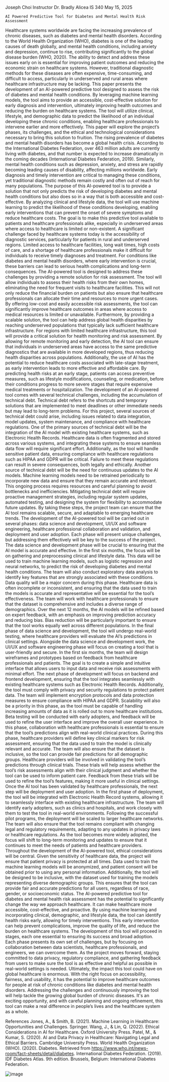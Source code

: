 Joseph Choi
Instructor Dr. Bradly Alicea
IS 340
May 15, 2025

	AI Powered Predictive Tool for Diabetes and Mental Health Risk Assessment

Healthcare systems worldwide are facing the increasing prevalence of chronic diseases, such as diabetes and mental health disorders. According to the World Health Organization (WHO), diabetes is one of the leading causes of death globally, and mental health conditions, including anxiety and depression, continue to rise, contributing significantly to the global disease burden (WHO, 2020). The ability to detect and address these issues early on is essential for improving patient outcomes and reducing the economic strain on healthcare systems. However, traditional diagnostic methods for these diseases are often expensive, time-consuming, and difficult to access, particularly in underserved and rural areas where healthcare infrastructure may be lacking.
This paper presents the development of an AI-powered predictive tool designed to assess the risk of diabetes and mental health conditions. By leveraging machine learning models, the tool aims to provide an accessible, cost-effective solution for early diagnosis and intervention, ultimately improving health outcomes and reducing the burden on healthcare systems. The tool will utilize clinical, lifestyle, and demographic data to predict the likelihood of an individual developing these chronic conditions, enabling healthcare professionals to intervene earlier and more effectively. This paper will explore the project’s phases, its challenges, and the ethical and technological considerations necessary to bring this solution to fruition.
The rising prevalence of diabetes and mental health disorders has become a global health crisis. According to the International Diabetes Federation, over 463 million adults are currently living with diabetes, and that number is expected to increase dramatically in the coming decades (International Diabetes Federation, 2019). Similarly, mental health conditions such as depression, anxiety, and stress are rapidly becoming leading causes of disability, affecting millions worldwide. Early diagnosis and timely intervention are critical to managing these conditions, yet traditional diagnostic methods remain costly and often out of reach for many populations.
The purpose of this AI-powered tool is to provide a solution that not only predicts the risk of developing diabetes and mental health conditions but also does so in a way that is both accessible and cost-effective. By analyzing clinical and lifestyle data, the tool will use machine learning to predict the likelihood of these conditions developing, enabling early interventions that can prevent the onset of severe symptoms and reduce healthcare costs. The goal is to make this predictive tool available to patients and healthcare professionals alike, especially in underserved areas where access to healthcare is limited or non-existent.
A significant challenge faced by healthcare systems today is the accessibility of diagnostic services, particularly for patients in rural and underserved regions. Limited access to healthcare facilities, long wait times, high costs of care, and a shortage of healthcare professionals make it difficult for individuals to receive timely diagnoses and treatment. For conditions like diabetes and mental health disorders, where early intervention is crucial, these barriers can lead to serious health complications and long-term consequences. The AI-powered tool is designed to address these challenges by providing a remote solution for risk assessment. The tool will allow individuals to assess their health risks from their own homes, eliminating the need for frequent visits to healthcare facilities. This will not only reduce the financial burden on patients but also ensure that healthcare professionals can allocate their time and resources to more urgent cases. By offering low-cost and easily accessible risk assessments, the tool can significantly improve healthcare outcomes in areas where access to medical resources is limited or unavailable. Furthermore, by providing a scalable solution, the tool can help address global health disparities by reaching underserved populations that typically lack sufficient healthcare infrastructure.
For regions with limited healthcare infrastructure, this tool will provide a critical solution for health monitoring and risk assessment. By allowing for remote monitoring and early detection, the AI tool can ensure that individuals in underserved areas have access to the same predictive diagnostics that are available in more developed regions, thus reducing health disparities across populations. Additionally, the use of AI has the potential to reduce healthcare costs associated with late-stage treatment, as early intervention leads to more effective and affordable care. By predicting health risks at an early stage, patients can access preventive measures, such as lifestyle modifications, counseling, or medication, before their conditions progress to more severe stages that require expensive medical treatments or hospitalization.
The development of an AI-powered tool comes with several technical challenges, including the accumulation of technical debt. Technical debt refers to the shortcuts and temporary solutions that are implemented to meet deadlines or other immediate needs but may lead to long-term problems. For this project, several sources of technical debt could arise, including issues related to data integration, model updates, system maintenance, and compliance with healthcare regulations. One of the primary sources of technical debt will be the integration of the AI model with existing healthcare systems, such as Electronic Health Records. Healthcare data is often fragmented and stored across various systems, and integrating these systems to ensure seamless data flow will require significant effort. Additionally, as the tool will handle sensitive patient data, ensuring compliance with healthcare regulations such as HIPAA and GDPR will be critical. Failure to meet these regulations can result in severe consequences, both legally and ethically. Another source of technical debt will be the need for continuous updates to the AI models. Machine learning models need to be retrained periodically to incorporate new data and ensure that they remain accurate and relevant. This ongoing process requires resources and careful planning to avoid bottlenecks and inefficiencies. Mitigating technical debt will require proactive management strategies, including regular system updates, automated testing, and designing the system for flexibility to accommodate future updates. By taking these steps, the project team can ensure that the AI tool remains scalable, secure, and adaptable to emerging healthcare trends.
The development of the AI-powered tool will be carried out in several phases: data science and development, UI/UX and software engineering, healthcare professional collaboration and validation, and deployment and user adoption. Each phase will present unique challenges, but addressing them effectively will be key to the success of the project. The data science and development phase will be crucial to ensuring that the AI model is accurate and effective. In the first six months, the focus will be on gathering and preprocessing clinical and lifestyle data. This data will be used to train machine learning models, such as logistic regression and neural networks, to predict the risk of developing diabetes and mental health conditions. The team will also conduct exploratory data analysis to identify key features that are strongly associated with these conditions. Data quality will be a major concern during this phase. Healthcare data is often incomplete or inconsistent, and ensuring that the data used to train the models is accurate and representative will be essential for the tool’s effectiveness. The team will work with healthcare professionals to ensure that the dataset is comprehensive and includes a diverse range of demographics. Over the next 12 months, the AI models will be refined based on expert feedback, with an emphasis on improving prediction accuracy and reducing bias. Bias reduction will be particularly important to ensure that the tool works equally well across different populations. In the final phase of data science and development, the tool will undergo real-world testing, where healthcare providers will evaluate the AI’s predictions in clinical settings.
Alongside the data science and development work, the UI/UX and software engineering phase will focus on creating a tool that is user-friendly and secure. In the first six months, the team will design wireframes and prototypes based on feedback from healthcare professionals and patients. The goal is to create a simple and intuitive interface that allows users to input data and receive risk assessments with minimal effort. The next phase of development will focus on backend and frontend development, ensuring that the tool integrates seamlessly with existing healthcare systems such as Electronic Health Records. Additionally, the tool must comply with privacy and security regulations to protect patient data. The team will implement encryption protocols and data protection measures to ensure compliance with HIPAA and GDPR. Scalability will also be a priority in this phase, as the tool must be capable of handling increasing amounts of data as it is rolled out to more healthcare institutions. Beta testing will be conducted with early adopters, and feedback will be used to refine the user interface and improve the overall user experience.
In this phase, collaboration with healthcare professionals is essential to ensure that the tool’s predictions align with real-world clinical practices. During this phase, healthcare providers will define key clinical markers for risk assessment, ensuring that the data used to train the model is clinically relevant and accurate. The team will also ensure that the dataset is inclusive, so the tool can provide fair predictions for all demographic groups. Healthcare providers will be involved in validating the tool’s predictions through clinical trials. These trials will help assess whether the tool’s risk assessments align with their clinical judgment and whether the tool can be used to inform patient care. Feedback from these trials will be used to refine the tool’s features, making it more useful in clinical settings.
Once the AI tool has been validated by healthcare professionals, the next step will be deployment and user adoption. In the first phase of deployment, the tool will be integrated with Electronic Health Record systems, allowing it to seamlessly interface with existing healthcare infrastructure. The team will identify early adopters, such as clinics and hospitals, and work closely with them to test the tool in real-world environments. Following the successful pilot programs, the deployment will be scaled to larger healthcare networks. The team will also ensure that the tool remains compliant with changing legal and regulatory requirements, adapting to any updates in privacy laws or healthcare regulations. As the tool becomes more widely adopted, the focus will shift to long-term monitoring and updates to ensure that it continues to meet the needs of patients and healthcare providers.
Throughout the development of the AI-powered tool, ethical considerations will be central. Given the sensitivity of healthcare data, the project will ensure that patient privacy is protected at all times. Data used to train the machine learning models will be anonymized, and patient consent will be obtained prior to using any personal information. Additionally, the tool will be designed to be inclusive, with the dataset used for training the models representing diverse demographic groups. This ensures that the tool can provide fair and accurate predictions for all users, regardless of race, gender, or socioeconomic status.
The AI-powered predictive tool for diabetes and mental health risk assessment has the potential to significantly change the way we approach healthcare. It can make healthcare more accessible, cost-effective, and proactive. By using machine learning and incorporating clinical, demographic, and lifestyle data, the tool can identify health risks early, allowing for timely interventions. This early intervention can help prevent complications, improve the quality of life, and reduce the burden on healthcare systems. The development of this tool will proceed in stages, each one essential to ensuring its success and broad adoption. Each phase presents its own set of challenges, but by focusing on collaboration between data scientists, healthcare professionals, and engineers, we can overcome them. As the project moves forward, staying committed to data privacy, regulatory compliance, and gathering feedback from users to make sure the tool is as effective and helpful as possible in real-world settings is needed. Ultimately, the impact this tool could have on global healthcare is enormous. With the right focus on accessibility, fairness, and usability, it has the potential to improve healthcare outcomes for people at risk of chronic conditions like diabetes and mental health disorders. Addressing the challenges and continuously improving the tool will help tackle the growing global burden of chronic diseases. It's an exciting opportunity, and with careful planning and ongoing refinement, this tool can make a real difference in people’s lives and the healthcare system as a whole.

References
Jones, A., & Smith, B. (2021). Machine Learning in Healthcare: Opportunities and Challenges. Springer.
Wang, J., & Lin, Q. (2022). Ethical Considerations in AI for Healthcare. Oxford University Press.
Patel, M., & Kumar, S. (2020). AI and Data Privacy in Healthcare: Navigating Legal and Ethical Barriers. Cambridge University Press.
World Health Organization (WHO). (2020). Diabetes. Retrieved from https://www.who.int/news-room/fact-sheets/detail/diabetes.
International Diabetes Federation. (2019). IDF Diabetes Atlas. 9th edition. Brussels, Belgium: International Diabetes Federation.

![image](https://github.com/user-attachments/assets/68c04008-95d1-4491-a9dd-2843a38b7ffd)
